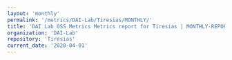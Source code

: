 ```yaml
---
layout: 'monthly'
permalink: '/metrics/DAI-Lab/Tiresias/MONTHLY/'
title: 'DAI Lab OSS Metrics Metrics report for Tiresias | MONTHLY-REPORT-2020-04-01'
organization: 'DAI-Lab'
repository: 'Tiresias'
current_date: '2020-04-01'
---
```

